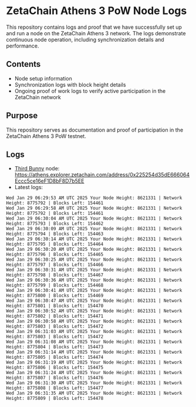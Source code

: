 # ZetaChain Athens 3 PoW Node Logs
This repository contains logs and proof that we have successfully set up and run a node on the ZetaChain Athens 3 network. The logs demonstrate continuous node operation, including synchronization details and performance.

## Contents
- Node setup information
- Synchronization logs with block height details
- Ongoing proof of work logs to verify active participation in the ZetaChain network

## Purpose
This repository serves as documentation and proof of participation in the ZetaChain Athens 3 PoW testnet.

## Logs

- [Third Bunny](https://thirdbunny.xyz/) node: https://athens.explorer.zetachain.com/address/0x225254d35dE666064Eccc5ce16eF1D8bF8D7b5EE
- Latest logs:
```
Wed Jan 29 06:29:53 AM UTC 2025 Your Node Height: 8621331 | Network Height: 8775792 | Blocks Left: 154461
Wed Jan 29 06:29:58 AM UTC 2025 Your Node Height: 8621331 | Network Height: 8775792 | Blocks Left: 154461
Wed Jan 29 06:30:04 AM UTC 2025 Your Node Height: 8621331 | Network Height: 8775793 | Blocks Left: 154462
Wed Jan 29 06:30:09 AM UTC 2025 Your Node Height: 8621331 | Network Height: 8775794 | Blocks Left: 154463
Wed Jan 29 06:30:14 AM UTC 2025 Your Node Height: 8621331 | Network Height: 8775795 | Blocks Left: 154464
Wed Jan 29 06:30:20 AM UTC 2025 Your Node Height: 8621331 | Network Height: 8775796 | Blocks Left: 154465
Wed Jan 29 06:30:25 AM UTC 2025 Your Node Height: 8621331 | Network Height: 8775797 | Blocks Left: 154466
Wed Jan 29 06:30:31 AM UTC 2025 Your Node Height: 8621331 | Network Height: 8775798 | Blocks Left: 154467
Wed Jan 29 06:30:36 AM UTC 2025 Your Node Height: 8621331 | Network Height: 8775799 | Blocks Left: 154468
Wed Jan 29 06:30:41 AM UTC 2025 Your Node Height: 8621331 | Network Height: 8775800 | Blocks Left: 154469
Wed Jan 29 06:30:47 AM UTC 2025 Your Node Height: 8621331 | Network Height: 8775801 | Blocks Left: 154470
Wed Jan 29 06:30:52 AM UTC 2025 Your Node Height: 8621331 | Network Height: 8775802 | Blocks Left: 154471
Wed Jan 29 06:30:58 AM UTC 2025 Your Node Height: 8621331 | Network Height: 8775803 | Blocks Left: 154472
Wed Jan 29 06:31:03 AM UTC 2025 Your Node Height: 8621331 | Network Height: 8775803 | Blocks Left: 154472
Wed Jan 29 06:31:08 AM UTC 2025 Your Node Height: 8621331 | Network Height: 8775804 | Blocks Left: 154473
Wed Jan 29 06:31:14 AM UTC 2025 Your Node Height: 8621331 | Network Height: 8775805 | Blocks Left: 154474
Wed Jan 29 06:31:19 AM UTC 2025 Your Node Height: 8621331 | Network Height: 8775806 | Blocks Left: 154475
Wed Jan 29 06:31:24 AM UTC 2025 Your Node Height: 8621331 | Network Height: 8775807 | Blocks Left: 154476
Wed Jan 29 06:31:30 AM UTC 2025 Your Node Height: 8621331 | Network Height: 8775808 | Blocks Left: 154477
Wed Jan 29 06:31:35 AM UTC 2025 Your Node Height: 8621331 | Network Height: 8775809 | Blocks Left: 154478
```
